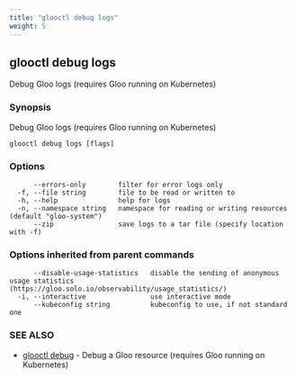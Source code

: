 ```yaml
---
title: "glooctl debug logs"
weight: 5
---
```

## glooctl debug logs

Debug Gloo logs (requires Gloo running on Kubernetes)

### Synopsis

Debug Gloo logs (requires Gloo running on Kubernetes)

```
glooctl debug logs [flags]
```

### Options

```
      --errors-only        filter for error logs only
  -f, --file string        file to be read or written to
  -h, --help               help for logs
  -n, --namespace string   namespace for reading or writing resources (default "gloo-system")
      --zip                save logs to a tar file (specify location with -f)
```

### Options inherited from parent commands

```
      --disable-usage-statistics   disable the sending of anonymous usage statistics (https://gloo.solo.io/observability/usage_statistics/)
  -i, --interactive                use interactive mode
      --kubeconfig string          kubeconfig to use, if not standard one
```

### SEE ALSO

* [glooctl debug](../glooctl_debug)	 - Debug a Gloo resource (requires Gloo running on Kubernetes)

